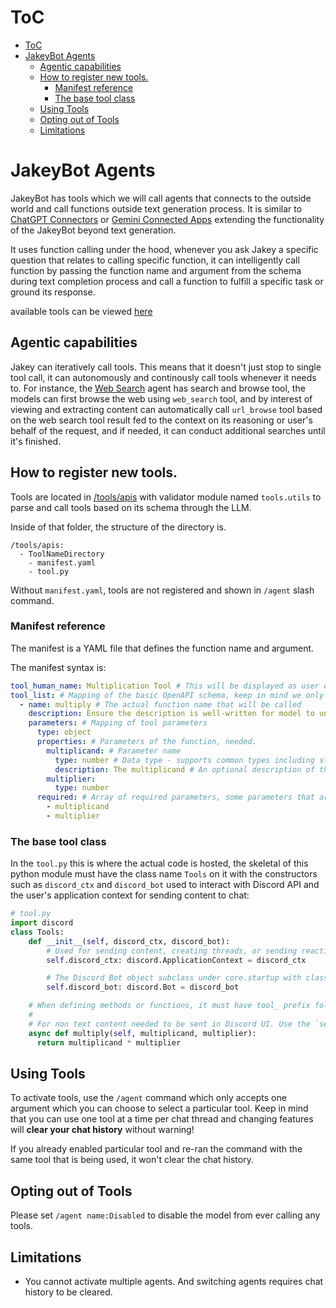 # ToC
- [ToC](#toc)
- [JakeyBot Agents](#jakeybot-agents)
  - [Agentic capabilities](#agentic-capabilities)
  - [How to register new tools.](#how-to-register-new-tools)
    - [Manifest reference](#manifest-reference)
    - [The base tool class](#the-base-tool-class)
  - [Using Tools](#using-tools)
  - [Opting out of Tools](#opting-out-of-tools)
  - [Limitations](#limitations)

# JakeyBot Agents
JakeyBot has tools which we will call agents that connects to the outside world and call functions outside text generation process. It is similar to [ChatGPT Connectors](https://help.openai.com/en/articles/11487775-connectors-in-chatgpt/) or [Gemini Connected Apps](https://support.google.com/gemini/answer/13695044) extending the functionality of the JakeyBot beyond text generation.

It uses function calling under the hood, whenever you ask Jakey a specific question that relates to calling specific function, it can intelligently call function by passing the function name and argument from the schema during text completion process and call a function to fulfill a specific task or ground its response.

available tools can be viewed [here](../tools/apis/)

## Agentic capabilities
Jakey can iteratively call tools. This means that it doesn't just stop to single tool call, it can autonomously and continously call tools whenever it needs to. For instance, the [Web Search](../tools/apis/InternetSearch) agent has search and browse tool, the models can first browse the web using `web_search` tool, and by interest of viewing and extracting content can automatically call `url_browse` tool based on the web search tool result fed to the context on its reasoning or user's behalf of the request, and if needed, it can conduct additional searches until it's finished.

## How to register new tools.
Tools are located in [/tools/apis](/tools/apis) with validator module named `tools.utils` to parse and call tools based on its schema through the LLM.

Inside of that folder, the structure of the directory is.
```
/tools/apis:
  - ToolNameDirectory
    - manifest.yaml
    - tool.py
```

Without `manifest.yaml`, tools are not registered and shown in `/agent` slash command.

### Manifest reference
The manifest is a YAML file that defines the function name and argument.

The manifest syntax is:
```yaml
tool_human_name: Multiplication Tool # This will be displayed as user option in `/agent name:Multiplication Tool` associated with the tool
tool_list: # Mapping of the basic OpenAPI schema, keep in mind we only support the subset of the schema. You can define as many mapping of tools as you want
  - name: multiply # The actual function name that will be called
    description: Ensure the description is well-written for model to understand the tool's purpose and intent
    parameters: # Mapping of tool parameters
      type: object
      properties: # Parameters of the function, needed.
        multiplicand: # Parameter name
          type: number # Data type - supports common types including string, number, integer, array, and nested object. You can also define string enums
          description: The multiplicand # An optional description of the parameter for the model to better utilize it.
        multiplier:
          type: number
      required: # Array of required parameters, some parameters that are optional can be omitted. But the optional parameters must have default keyword argument value.
        - multiplicand
        - multiplier
```

### The base tool class
In the `tool.py` this is where the actual code is hosted, the skeletal of this python module must have the class name `Tools` on it with the constructors such as `discord_ctx` and `discord_bot` used to interact with Discord API and the user's application context for sending content to chat:

```python
# tool.py
import discord
class Tools:
    def __init__(self, discord_ctx, discord_bot):
        # Used for sending content, creating threads, or sending reactions to Discord chat UI to the current user's context such as the channel used for the bot to respond.
        self.discord_ctx: discord.ApplicationContext = discord_ctx

        # The Discord Bot object subclass under core.startup with class name SubClassBotPlugServices used to access global attributes set there such as global aiohttp client and the bot's event loop.
        self.discord_bot: discord.Bot = discord_bot

    # When defining methods or functions, it must have tool_ prefix followed by the tool function name as defined in schema. The method must be async and returns string, dict, array, or number! 
    # 
    # For non text content needed to be sent in Discord UI. Use the `self.discord_ctx.channel.send(file=discord.File())` function
    async def multiply(self, multiplicand, multiplier):
      return multiplicand * multiplier
```


## Using Tools
To activate tools, use the `/agent` command which only accepts one argument which you can choose to select a particular tool. Keep in mind that you can use one tool at a time per chat thread and changing features will **clear your chat history** without warning!

If you already enabled particular tool and re-ran the command with the same tool that is being used, it won't clear the chat history.

## Opting out of Tools
Please set `/agent name:Disabled` to disable the model from ever calling any tools.

## Limitations
- You cannot activate multiple agents. And switching agents requires chat history to be cleared.